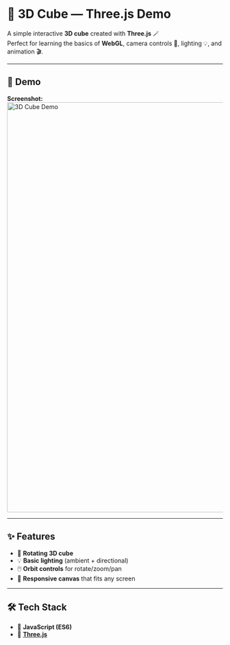# 🎲 3D Cube — Three.js Demo  

A simple interactive **3D cube** created with **Three.js** 🪄  
Perfect for learning the basics of **WebGL**, camera controls 🎥, lighting 💡, and animation 🎬.  

---

## 📸 Demo  
**Screenshot:**  
<img width="1912" height="956" alt="3D Cube Demo" src="https://github.com/user-attachments/assets/aff926c4-709d-4438-bd23-40784d0becc5" />  

---

## ✨ Features  
- 🔄 **Rotating 3D cube**  
- 💡 **Basic lighting** (ambient + directional)  
- 🖱️ **Orbit controls** for rotate/zoom/pan  
- 📐 **Responsive canvas** that fits any screen  

---

## 🛠️ Tech Stack  
- 📜 **JavaScript (ES6)**  
- 🎨 **[Three.js](https://threejs.org/)**  
